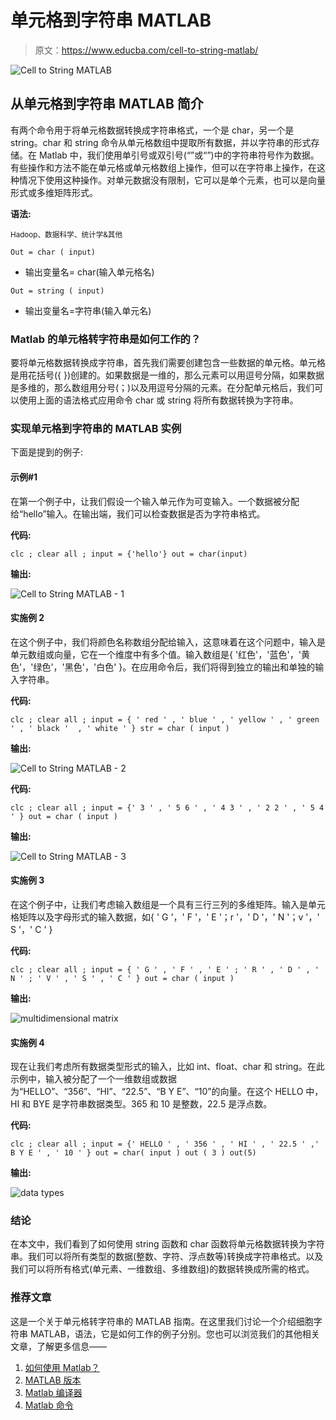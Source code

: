 # 单元格到字符串 MATLAB

> 原文：<https://www.educba.com/cell-to-string-matlab/>

![Cell to String MATLAB](img/8a138ab41ddb9bc268b3ed348d323ece.png)



## 从单元格到字符串 MATLAB 简介

有两个命令用于将单元格数据转换成字符串格式，一个是 char，另一个是 string。char 和 string 命令从单元格数组中提取所有数据，并以字符串的形式存储。在 Matlab 中，我们使用单引号或双引号(“”或“”)中的字符串符号作为数据。有些操作和方法不能在单元格或单元格数组上操作，但可以在字符串上操作，在这种情况下使用这种操作。对单元数据没有限制，它可以是单个元素，也可以是向量形式或多维矩阵形式。

**语法:**

<small>Hadoop、数据科学、统计学&其他</small>

`Out = char ( input)`

*   输出变量名= char(输入单元格名)

`Out = string ( input)`

*   输出变量名=字符串(输入单元名)

### Matlab 的单元格转字符串是如何工作的？

要将单元格数据转换成字符串，首先我们需要创建包含一些数据的单元格。单元格是用花括号({ })创建的。如果数据是一维的，那么元素可以用逗号分隔，如果数据是多维的，那么数组用分号(；)以及用逗号分隔的元素。在分配单元格后，我们可以使用上面的语法格式应用命令 char 或 string 将所有数据转换为字符串。

### 实现单元格到字符串的 MATLAB 实例

下面是提到的例子:

#### 示例#1

在第一个例子中，让我们假设一个输入单元作为可变输入。一个数据被分配给“hello”输入。在输出端，我们可以检查数据是否为字符串格式。

**代码:**

`clc ;
clear all ;
input = {'hello'}
out = char(input)`

**输出:**

![Cell to String MATLAB - 1](img/bd2205ea84a0388c8c15135cb67a51a7.png)



#### 实施例 2

在这个例子中，我们将颜色名称数组分配给输入，这意味着在这个问题中，输入是单元数组或向量，它在一个维度中有多个值。输入数组是{ '红色'，'蓝色'，'黄色'，'绿色'，'黑色'，'白色' }。在应用命令后，我们将得到独立的输出和单独的输入字符串。

**代码:**

`clc ;
clear all ;
input = { ' red ' , ' blue ' , ' yellow ' , ' green ' , ' black '  , ' white ' }
str = char ( input )`

**输出:**

![Cell to String MATLAB - 2](img/671fbe115471ef24f9e78edda04410e7.png)



**代码:**

`clc ;
clear all ;
input = {' 3 ' , ' 5 6 ' , ' 4 3 ' , ' 2 2 ' , ' 5 4 ' }
out = char ( input )`

**输出:**

![Cell to String MATLAB - 3](img/b7992dfffd39a7d5342cd5a5bcc9f889.png)



#### 实施例 3

在这个例子中，让我们考虑输入数组是一个具有三行三列的多维矩阵。输入是单元格矩阵以及字母形式的输入数据，如{ ' G '，' F '，' E '；r '，' D '，' N '；v '，' S '，' C ' }

**代码:**

`clc ;
clear all ;
input = { ' G ' , ' F ' , ' E ' ; ' R ' , ' D ' , ' N ' ; ' V ' , ' S ' , ' C ' }
out = char ( input )`

**输出:**

![multidimensional matrix](img/b9c57eab8d68105b0cba1f002bd2b4b8.png)



#### 实施例 4

现在让我们考虑所有数据类型形式的输入，比如 int、float、char 和 string。在此示例中，输入被分配了一个一维数组或数据为“HELLO”、“356”、“HI”、“22.5”、“B Y E”、“10”的向量。在这个 HELLO 中，HI 和 BYE 是字符串数据类型。365 和 10 是整数，22.5 是浮点数。

**代码:**

`clc ;
clear all ;
input = {' HELLO ' , ' 356 ' , ' HI ' , ' 22.5 ' ,' B Y E ' , ' 10 ' }
out = char( input )
out ( 3 )
out(5)`

**输出:**

![data types](img/784cb7e6bd2ff3682b758d80ef12815d.png)



### 结论

在本文中，我们看到了如何使用 string 函数和 char 函数将单元格数据转换为字符串。我们可以将所有类型的数据(整数、字符、浮点数等)转换成字符串格式。以及我们可以将所有格式(单元素、一维数组、多维数组)的数据转换成所需的格式。

### 推荐文章

这是一个关于单元格转字符串的 MATLAB 指南。在这里我们讨论一个介绍细胞字符串 MATLAB，语法，它是如何工作的例子分别。您也可以浏览我们的其他相关文章，了解更多信息——

1.  [如何使用 Matlab？](https://www.educba.com/how-to-use-matlab/)
2.  [MATLAB 版本](https://www.educba.com/matlab-version/)
3.  [Matlab 编译器](https://www.educba.com/matlab-compiler/)
4.  [Matlab 命令](https://www.educba.com/matlab-commands/)






